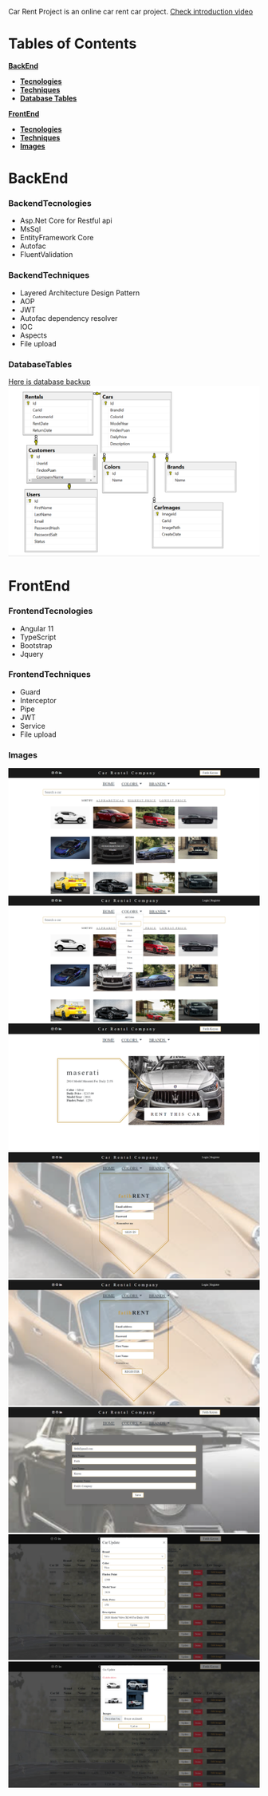 Car Rent Project is an online car rent car project. [Check introduction video](https://www.youtube.com/watch?v=kCX8vR0O0YM)

# Tables of Contents
[**BackEnd**](#Backend)
- [**Tecnologies**](#BackendTecnologies)
- [**Techniques**](#BackendTechniques)
- [**Database Tables**](#DatabaseTables)

[**FrontEnd**](#FrontEnd)
- [**Tecnologies**](#FrontendTecnologies)
- [**Techniques**](#FrontendTechniques)
- [**Images**](#Images)

# BackEnd

### BackendTecnologies
- Asp.Net Core for Restful api
- MsSql
- EntityFramework Core
- Autofac
- FluentValidation

### BackendTechniques
- Layered Architecture Design Pattern
- AOP
- JWT
- Autofac dependency resolver
- IOC
- Aspects
- File upload

### DatabaseTables
 [Here is database backup](https://github.com/fatihkayan20/CarRent/blob/master/MsSqlBackup/CarRent.bak)
 <img src="https://github.com/fatihkayan20/CarRent/blob/master/ImagesForGithub/database_tables.png" />





# FrontEnd

### FrontendTecnologies
- Angular 11
- TypeScript
- Bootstrap
- Jquery
   
### FrontendTechniques
- Guard
- Interceptor
- Pipe
- JWT
- Service
- File upload


### Images

<img src="https://github.com/fatihkayan20/CarRent/blob/master/ImagesForGithub/index_page.png" />
<img src="https://github.com/fatihkayan20/CarRent/blob/master/ImagesForGithub/index_page_with_menu.png" />
<img src="https://github.com/fatihkayan20/CarRent/blob/master/ImagesForGithub/detail_page.png" />
<img src="https://github.com/fatihkayan20/CarRent/blob/master/ImagesForGithub/login_page.png" />
<img src="https://github.com/fatihkayan20/CarRent/blob/master/ImagesForGithub/register_page.png" />
<img src="https://github.com/fatihkayan20/CarRent/blob/master/ImagesForGithub/user_edit_page.png" />
<img src="https://github.com/fatihkayan20/CarRent/blob/master/ImagesForGithub/car_update_page.png" />
<img src="https://github.com/fatihkayan20/CarRent/blob/master/ImagesForGithub/carimage_update_page.png" />
